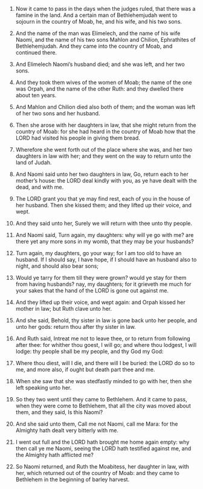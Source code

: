 1. Now it came to pass in the days when the judges ruled, that there
was a famine in the land. And a certain man of Bethlehemjudah went to
sojourn in the country of Moab, he, and his wife, and his two sons.

2. And the name of the man was Elimelech, and the name of his wife
Naomi, and the name of his two sons Mahlon and Chilion, Ephrathites of
Bethlehemjudah. And they came into the country of Moab, and continued
there.

3. And Elimelech Naomi’s husband died; and she was left, and her two
sons.

4. And they took them wives of the women of Moab; the name of the one
was Orpah, and the name of the other Ruth: and they dwelled there
about ten years.

5. And Mahlon and Chilion died also both of them; and the woman was
left of her two sons and her husband.

6. Then she arose with her daughters in law, that she might return
from the country of Moab: for she had heard in the country of Moab how
that the LORD had visited his people in giving them bread.

7. Wherefore she went forth out of the place where she was, and her
two daughters in law with her; and they went on the way to return unto
the land of Judah.

8. And Naomi said unto her two daughters in law, Go, return each to
her mother’s house: the LORD deal kindly with you, as ye have dealt
with the dead, and with me.

9. The LORD grant you that ye may find rest, each of you in the house
of her husband. Then she kissed them; and they lifted up their voice,
and wept.

10. And they said unto her, Surely we will return with thee unto thy
people.

11. And Naomi said, Turn again, my daughters: why will ye go with me?
are there yet any more sons in my womb, that they may be your
husbands?

12. Turn again, my daughters, go your way; for I am too
old to have an husband. If I should say, I have hope, if I should have
an husband also to night, and should also bear sons;

13. Would ye
tarry for them till they were grown? would ye stay for them from
having husbands? nay, my daughters; for it grieveth me much for your
sakes that the hand of the LORD is gone out against me.

14. And they lifted up their voice, and wept again: and Orpah kissed
her mother in law; but Ruth clave unto her.

15. And she said, Behold, thy sister in law is gone back unto her
people, and unto her gods: return thou after thy sister in law.

16. And Ruth said, Intreat me not to leave thee, or to return from
following after thee: for whither thou goest, I will go; and where
thou lodgest, I will lodge: thy people shall be my people, and thy God
my God:

17. Where thou diest, will I die, and there will I be buried:
the LORD do so to me, and more also, if ought but death part thee and
me.

18. When she saw that she was stedfastly minded to go with her, then
she left speaking unto her.

19. So they two went until they came to Bethlehem. And it came to
pass, when they were come to Bethlehem, that all the city was moved
about them, and they said, Is this Naomi?

20. And she said unto
them, Call me not Naomi, call me Mara: for the Almighty hath dealt
very bitterly with me.

21. I went out full and the LORD hath brought me home again empty:
why then call ye me Naomi, seeing the LORD hath testified against me,
and the Almighty hath afflicted me?

22. So Naomi returned, and Ruth
the Moabitess, her daughter in law, with her, which returned out of
the country of Moab: and they came to Bethlehem in the beginning of
barley harvest.